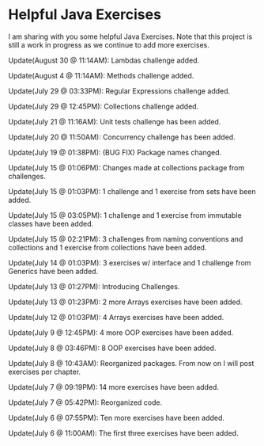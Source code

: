 # Helpful Java Exercises
I am sharing with you some helpful Java Exercises. Note that this project is still a work in progress as we continue to add more exercises.

Update(August 30 @ 11:14AM): Lambdas challenge added.

Update(August 4 @ 11:14AM): Methods challenge added.

Update(July 29 @ 03:33PM): Regular Expressions challenge added.

Update(July 29 @ 12:45PM): Collections challenge added.

Update(July 21 @ 11:16AM): Unit tests challenge has been added.

Update(July 20 @ 11:50AM): Concurrency challenge has been added.

Update(July 19 @ 01:38PM): (BUG FIX) Package names changed.

Update(July 15 @ 01:06PM): Changes made at collections package from challenges.

Update(July 15 @ 01:03PM): 1 challenge and 1 exercise from sets have been added.

Update(July 15 @ 03:05PM): 1 challenge and 1 exercise from immutable classes have been added.

Update(July 15 @ 02:21PM): 3 challenges from naming conventions and collections and 1 exercise from collections have been added.

Update(July 14 @ 01:03PM): 3 exercises w/ interface and 1 challenge from Generics have been added.

Update(July 13 @ 01:27PM): Introducing Challenges.

Update(July 13 @ 01:23PM): 2 more Arrays exercises have been added.

Update(July 12 @ 01:03PM): 4 Arrays exercises have been added.

Update(July 9 @ 12:45PM): 4 more OOP exercises have been added.

Update(July 8 @ 03:46PM): 8 OOP exercises have been added.

Update(July 8 @ 10:43AM): Reorganized packages. From now on I will post exercises per chapter.

Update(July 7 @ 09:19PM): 14 more exercises have been added.

Update(July 7 @ 05:42PM): Reorganized code.

Update(July 6 @ 07:55PM): Ten more exercises have been added.

Update(July 6 @ 11:00AM): The first three exercises have been added.

